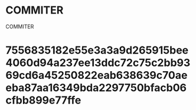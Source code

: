 # COMMITER
COMMITER






# 7556835182e55e3a3a9d265915bee4060d94a237ee13ddc72c75c2bb9369cd6a45250822eab638639c70aeeba87aa16349bda2297750bfacb06cfbb899e77ffe
